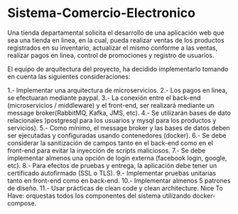 # Sistema-Comercio-Electronico

Una tienda departamental solicita el desarrollo de una aplicación web que sea una tienda en linea, en la cual, pueda realizar ventas de los productos registrados en su inventario, actualizar el mismo conforme a las ventas, realizar pagos en linea, control de promociones y registro de usuarios.

El equipo de arquitectura del proyecto, ha decidido implementarlo tomando en cuenta las siguientes consideraciones:

1.- Implementar una arquitectura de microservicios.
2.- Los pagos en linea, se efectuaran mediante paypal.
3.- La conexión entre el back-end (microservicios / middleware) y el front-end, ser realizará mediante un message broker(RabbitMQ, Kafka, JMS, etc).
4.- Se utilizarán bases de dato relacionales )postgresql para los usuarios y mysql para los productos y servicios).
5.- Como mínimo, el message broker y las bases de datos deben ser ejecutadas y configuradas usando contenedores (docker).
6.- Se debe considerar la sanitización de campos tanto en el back-end como en el front-end para evitar la inyección de scripts maliciosos.
7.- Se debe implementar almenos una opción de login externa (facebook login, google, etc).
8.- Para efectos de pruebas y entrega, la aplicación debe tener un certificado autofirmado (SSL o TLS).
9.- Implementar pruebas unitarias tanto en front-end como en back-end.
10.- Implementar almenos 5 patrones de diseño.
11.- Usar prácticas de clean code y clean architecture.
Nice To Have: orquestas todos los componentes del sistema utilizando docker-compose.
